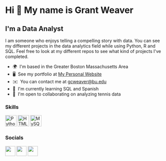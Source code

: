 Hi 👋 
My name is Grant Weaver
====================================================================================================================================

I'm a Data Analyst
------------------

I am someone who enjoys telling a compelling story with data. You can see my different projects in the data analytics field while using Python, R and SQL. Feel free to look at my different repos to see what kind of projects I've completed.

* 🌍  I'm based in the Greater Boston Massachusetts Area
* 🖥️  See my portfolio at [My Personal Website](https://Grant-Weaver-31.github.io/website/)
* ✉️  You can contact me at [gcweaver@bu.edu](mailto:gcweaver@bu.edu)
* 🧠  I'm currently learning SQL and Spanish
* 🤝  I'm open to collaborating on analyzing tennis data

### Skills


<p align="left">
<a href="https://www.python.org/" target="_blank" rel="noreferrer"><img src="https://raw.githubusercontent.com/danielcranney/readme-generator/main/public/icons/skills/python-colored.svg" width="36" height="36" alt="Python" /></a>
<a href="https://developer.mozilla.org/en-US/docs/Glossary/HTML5" target="_blank" rel="noreferrer"><img src="https://raw.githubusercontent.com/danielcranney/readme-generator/main/public/icons/skills/html5-colored.svg" width="36" height="36" alt="HTML5" /></a>
<a href="https://www.mysql.com/" target="_blank" rel="noreferrer"><img src="https://raw.githubusercontent.com/danielcranney/readme-generator/main/public/icons/skills/mysql-colored.svg" width="36" height="36" alt="MySQL" /></a>
</p>


### Socials

<p align="left"> <a href="https://www.github.com/gcweaver31" target="_blank" rel="noreferrer"><img src="https://raw.githubusercontent.com/danielcranney/readme-generator/main/public/icons/socials/github.svg" width="32" height="32" /></a> <a href="https://www.linkedin.com/in/grantweaver1" target="_blank" rel="noreferrer"><img src="https://raw.githubusercontent.com/danielcranney/readme-generator/main/public/icons/socials/linkedin.svg" width="32" height="32" /></a> <a href="https://www.twitter.com/Stats_of_Tennis" target="_blank" rel="noreferrer"><img src="https://raw.githubusercontent.com/danielcranney/readme-generator/main/public/icons/socials/twitter.svg" width="32" height="32" /></a></p>
